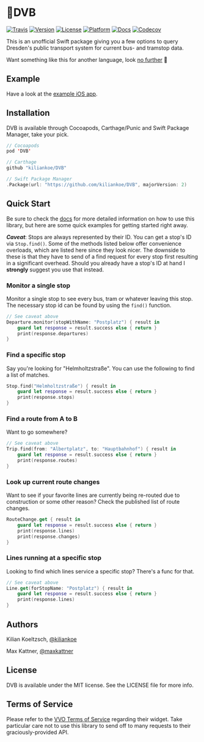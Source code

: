# 🚆DVB

[![Travis](https://img.shields.io/travis/kiliankoe/DVB.svg?style=flat-square)](https://travis-ci.org/kiliankoe/DVB)
[![Version](https://img.shields.io/cocoapods/v/DVB.svg?style=flat-square)](http://cocoapods.org/pods/DVB)
[![License](https://img.shields.io/cocoapods/l/DVB.svg?style=flat-square)](http://cocoapods.org/pods/DVB)
[![Platform](https://img.shields.io/cocoapods/p/DVB.svg?style=flat-square)](http://cocoapods.org/pods/DVB)
[![Docs](https://img.shields.io/cocoapods/metrics/doc-percent/DVB.svg?style=flat-square)](http://cocoadocs.org/docsets/DVB)
[![Codecov](https://img.shields.io/codecov/c/github/kiliankoe/DVB.svg?style=flat-square)](https://codecov.io/gh/kiliankoe/DVB)

This is an unofficial Swift package giving you a few options to query Dresden's public transport system for current bus- and tramstop data.

Want something like this for another language, look [no further](https://github.com/kiliankoe/vvo#libraries) 🙂

## Example

Have a look at the [example iOS app](https://github.com/kiliankoe/DVBExample).

## Installation

DVB is available through Cocoapods, Carthage/Punic and Swift Package Manager, take your pick.

```swift
// Cocoapods
pod 'DVB'

// Carthage
github "kiliankoe/DVB"

// Swift Package Manager
.Package(url: "https://github.com/kiliankoe/DVB", majorVersion: 2)
```


## Quick Start

Be sure to check the [docs](http://cocoadocs.org/docsets/DVB) for more detailed information on how to use this library, but here are some quick examples for getting started right away.

***Caveat***: Stops are always represented by their ID. You can get a stop's ID via `Stop.find()`. Some of the methods listed below offer convenience overloads, which are listed here since they look nicer. The downside to these is that they have to send of a find request for every stop first resulting in a significant overhead. Should you already have a stop's ID at hand I **strongly** suggest you use that instead.

### Monitor a single stop

Monitor a single stop to see every bus, tram or whatever leaving this stop. The necessary stop id can be found by using the `find()` function.

```swift
// See caveat above
Departure.monitor(stopWithName: "Postplatz") { result in
    guard let response = result.success else { return }
    print(response.departures)
}
```

### Find a specific stop

Say you're looking for "Helmholtzstraße". You can use the following to find a list of matches.

```swift
Stop.find("Helmholtzstraße") { result in
    guard let response = result.success else { return }
    print(response.stops)
}
```

### Find a route from A to B

Want to go somewhere?

```swift
// See caveat above
Trip.find(from: "Albertplatz", to: "Hauptbahnhof") { result in
    guard let response = result.success else { return }
    print(response.routes)
}
```

### Look up current route changes

Want to see if your favorite lines are currently being re-routed due to construction or some other reason? Check the published list of route changes.

```swift
RouteChange.get { result in
    guard let response = result.success else { return }
    print(response.lines)
    print(response.changes)
}
```

### Lines running at a specific stop

Looking to find which lines service a specific stop? There's a func for that.

```swift
// See caveat above
Line.get(forStopName: "Postplatz") { result in
    guard let response = result.success else { return }
    print(response.lines)
}
```

## Authors

Kilian Koeltzsch, [@kiliankoe](https://github.com/kiliankoe)

Max Kattner, [@maxkattner](https://github.com/maxkattner)

## License

DVB is available under the MIT license. See the LICENSE file for more info.

## Terms of Service

Please refer to the [VVO Terms of Service](https://www.vvo-online.de/de/service/widgets/nutzungsbedingungen-1671.cshtml) regarding their widget. Take particular care not to use this library to send off to many requests to their graciously-provided API.
